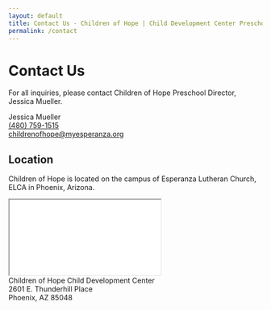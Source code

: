 ```yaml
---
layout: default
title: Contact Us - Children of Hope | Child Development Center Preschool
permalink: /contact
---
```


Contact Us
===

<div class="ui hidden divider"></div>

For all inquiries, please contact Children of Hope Preschool Director, Jessica Mueller.

<div class="ui compact segment">
  <div class="item">Jessica Mueller</div>
  <div class="item">
    <a href="tel:4807591515">(480) 759-1515</a>
  </div>
  <div class="item">
    <a href="mailto:childrenofhope@myesperanza.org">childrenofhope@myesperanza.org</a>
  </div>
</div>

<div class="ui hidden divider"></div>

Location
---

Children of Hope is located on the campus of Esperanza Lutheran Church, ELCA in Phoenix, Arizona.

<div class="ui embed">
  <iframe src="//www.google.com/maps/embed/v1/place?q=Esperanza%20Lutheran%20Church,Thunderhill%20Pl,%20AZ
    &zoom=17
    &key=AIzaSyA4oojcXJitadJ8GT5cIthzzO2_PCdyXL0">
  </iframe>
</div>

<div class="ui compact segment">
  <div class="ui list">
    <div class="item">Children of Hope Child Development Center</div>
    <div class="item">2601 E. Thunderhill Place</div>
    <div class="item">Phoenix, AZ 85048</div>
  </div>
</div>
